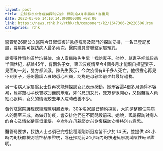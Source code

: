 ```yaml
---
layout: post
title: 公院恢復非急症房探訪安排　闊別逾4月家屬病人喜重見
date: 2022-05-06 14:10:14.000000000 +08:00
link: https://news.rthk.hk/rthk/ch/component/k2/1647306-20220506.htm
categories: rthk
---
```


醫管局26間公立醫院今日起恢復非急症病房及部門的探訪安排，一名已登記家屬，每星期可探訪病人最多兩次，醫院職員會聯絡家屬預約。

屬療養性質的黃竹坑醫院，病人家屬陳先生早上探訪妻子。他說，與妻子相識超過半個世紀，結婚45年，有兩名子女，第五波疫情至今4個多月才能親自探望妻子，見面的一刻，雙方都流淚。陳先生表示，今次疫情有9千多人死亡，他很擔心再見不到妻子，感謝醫護人員的悉心照顧，認為是母親節前夕的最好禮物。

另一名病人家屬翁女士對再次能夠探訪女兒表示感動。她形容這4個多月過得不容易，經常擔心半夜會收到醫院來電，如今見到女兒，雙方都很開心，又指醫護人員細心照料，女兒的情況較去年入院時改善不少。

黃竹坑醫院護理總經理陳明鳳表示，30多名家屬已預約探訪，大約是整體住院病人的兩至三成，為做好防疫，會安排他們在不同時段前來。她說，家屬探訪對病人的身心及情緒健康很重要，今次能在母親節之前恢復探訪安排特別有意思。

醫管局要求，探訪人士必須已完成接種兩劑新冠疫苗不少於 14 天，並提供 48 小時內的核酸檢測陰性結果證明，或在探訪前24小時內的快速抗原測試陰性結果證明。
